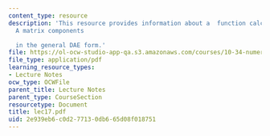 ```yaml
---
content_type: resource
description: 'This resource provides information about a  function calculates the
  A matrix components

  in the general DAE form.'
file: https://ol-ocw-studio-app-qa.s3.amazonaws.com/courses/10-34-numerical-methods-applied-to-chemical-engineering-fall-2005/2e939eb6c0d277130db665d08f018751_lec17.pdf
file_type: application/pdf
learning_resource_types:
- Lecture Notes
ocw_type: OCWFile
parent_title: Lecture Notes
parent_type: CourseSection
resourcetype: Document
title: lec17.pdf
uid: 2e939eb6-c0d2-7713-0db6-65d08f018751
---
```

